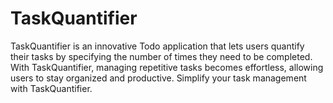 # TaskQuantifier
TaskQuantifier is an innovative Todo application that lets users quantify their tasks by specifying the number of times they need to be completed. With TaskQuantifier, managing repetitive tasks becomes effortless, allowing users to stay organized and productive. Simplify your task management with TaskQuantifier.
